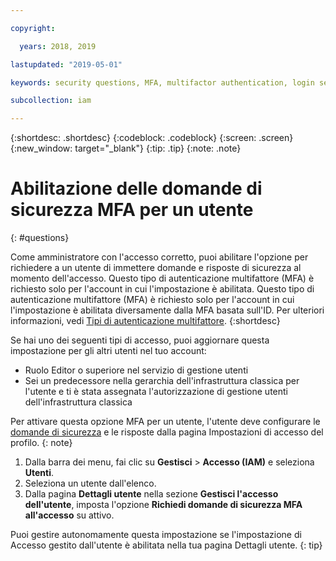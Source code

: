 ```yaml
---

copyright:

  years: 2018, 2019

lastupdated: "2019-05-01"

keywords: security questions, MFA, multifactor authentication, login security

subcollection: iam

---
```


{:shortdesc: .shortdesc}
{:codeblock: .codeblock}
{:screen: .screen}
{:new_window: target="_blank"}
{:tip: .tip}
{:note: .note}

# Abilitazione delle domande di sicurezza MFA per un utente
{: #questions}

Come amministratore con l'accesso corretto, puoi abilitare l'opzione per richiedere a un utente di immettere domande e risposte di sicurezza al momento dell'accesso. Questo tipo di autenticazione multifattore (MFA) è richiesto solo per l'account in cui l'impostazione è abilitata. Questo tipo di autenticazione multifattore (MFA) è richiesto solo per l'account in cui l'impostazione è abilitata diversamente dalla MFA basata sull'ID. Per ulteriori informazioni, vedi [Tipi di autenticazione multifattore](/docs/iam?topic=iam-types#types).
{:shortdesc}

Se hai uno dei seguenti tipi di accesso, puoi aggiornare questa impostazione per gli altri utenti nel tuo account:

* Ruolo Editor o superiore nel servizio di gestione utenti
* Sei un predecessore nella gerarchia dell'infrastruttura classica per l'utente e ti è stata assegnata l'autorizzazione di gestione utenti dell'infrastruttura classica


Per attivare questa opzione MFA per un utente, l'utente deve configurare le [domande di sicurezza](/docs/account?topic=account-login-settings#security-questions) e le risposte dalla pagina Impostazioni di accesso del profilo.
{: note}

1. Dalla barra dei menu, fai clic su **Gestisci** &gt; **Accesso (IAM)** e seleziona **Utenti**.
2. Seleziona un utente dall'elenco.
3. Dalla pagina **Dettagli utente** nella sezione **Gestisci l'accesso dell'utente**, imposta l'opzione **Richiedi domande di sicurezza MFA all'accesso** su attivo.

Puoi gestire autonomamente questa impostazione se l'impostazione di Accesso gestito dall'utente è abilitata nella tua pagina Dettagli utente.
{: tip}
